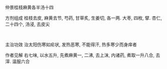 仲景桂枝麻黄各半汤十四

方剂组成 桂枝去皮, 麻黄去节, 芍药, 甘草炙, 生姜切, 各一两. 大枣, 四枚, 擘. 杏仁, 二十四个, 汤浸, 去皮尖

 

主治功效 治太阳伤寒如疟状, 发热恶寒, 不能得汗, 热多寒少而身痒者 

作者见解 右七味, 以水五升, 先煮麻黄一, 二沸, 去上沫, 内诸药, 煮取一升八合, 去滓. 温服六合 

